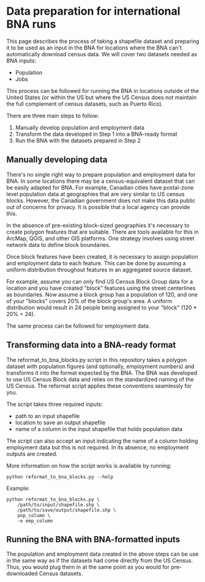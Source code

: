 # Data preparation for international BNA runs

This page describes the process of taking a shapefile dataset and preparing it
to be used as an input in the BNA for locations where the BNA can't
automatically download census data. We will cover two datasets needed as BNA
inputs:

- Population
- Jobs

This process can be followed for running the BNA in locations outside of the
United States (or within the US but where the US Census does not maintain the
full complement of census datasets, such as Puerto Rico).

There are three main steps to follow:

1. Manually develop population and employment data
2. Transform the data developed in Step 1 into a BNA-ready format
3. Run the BNA with the datasets prepared in Step 2

## Manually developing data

There's no single right way to prepare population and employment data for BNA.
In some locations there may be a census-equivalent dataset that can be easily
adapted for BNA. For example, Canadian cities have postal-zone level population
data at geographies that are very similar to US census blocks. However, the
Canadian government does not make this data public out of concerns for privacy.
It is possible that a local agency can provide this.

In the absence of pre-existing block-sized geographies it's necessary to create
polygon features that are suitable. There are tools available for this in
ArcMap, QGIS, and other GIS platforms. One strategy involves using street
network data to define block boundaries.

Once block features have been created, it is necessary to assign population and
employment data to each feature. This can be done by assuming a uniform
distribution throughout features in an aggregated source dataset.

For example, assume you can only find US Census Block Group data for a location and you have created "block" features using the street centerlines as boundaries. Now assume a block group has a population of 120, and one of your "blocks" covers 20% of the block group's area. A uniform distribution would result in 24 people being assigned to your "block" (120 * 20% = 24).

The same process can be followed for employment data.

## Transforming data into a BNA-ready format

The reformat_to_bna_blocks.py script in this repository takes a polygon dataset
with population figures (and optionally, employment numbers) and transforms it
into the format expected by the BNA. The BNA was developed to use US Census
Block data and relies on the standardized naming of the US Census. The reformat
script applies these conventions seamlessly for you.

The script takes three required inputs:

- path to an input shapefile
- location to save an output shapefile
- name of a column in the input shapefile that holds population data

The script can also accept an input indicating the name of a column holding employment data but this is not required. In its absence, no employment outputs are created.

More information on how the script works is available by running:

`python reformat_to_bna_blocks.py --help`

Example:

```
python reformat_to_bna_blocks.py \
    /path/to/input/shapefile.shp \
    /path/to/save/output/shapefile.shp \
    pop_column \
    -e emp_column
```

## Running the BNA with BNA-formatted inputs

The population and employment data created in the above steps can be use in the
same way as if the datasets had come directly from the US Census. Thus, you
would plug them in at the same point as you would for pre-downloaded Census
datasets.
